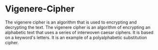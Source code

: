 # Vigenere-Cipher
The vigenere cipher is an algorithm that is used to encrypting and decrypting the text. The vigenere cipher is an algorithm of encrypting an alphabetic text that uses a series of interwoven caesar ciphers. It is based on a keyword's letters. It is an example of a polyalphabetic substitution cipher.
